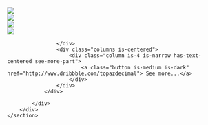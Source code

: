<section id="portfolio">
        <div class="container">
            <div class="columns">
                <div class="column is-12">
                    <div class="portfolio-wrapper">
                        <div class="portfolio-box a">
                            <img src="http://www.placehold.it/500x300">
                        </div>
                        <div class="portfolio-box b">
                            <img src="http://www.placehold.it/300x690">
                        </div>
                        <div class="portfolio-box c">
                            <img src="http://www.placehold.it/300x300">
                        </div>
                        <div class="portfolio-box d">
                            <img src="http://www.placehold.it/300x300">
                        </div>
                        
                    </div>
                    <div class="columns is-centered">
                        <div class="column is-4 is-narrow has-text-centered see-more-part">
                            <a class="button is-medium is-dark" href="http://www.dribbble.com/topazdecimal"> See more...</a>
                        </div>
                    </div>
                </div>
                
            </div>
        </div>
    </section>